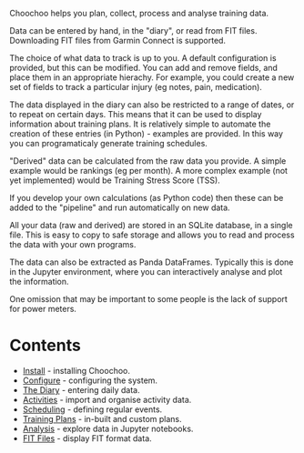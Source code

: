 
Choochoo helps you plan, collect, process and analyse training data.

Data can be entered by hand, in the "diary", or read from FIT files.
Downloading FIT files from Garmin Connect is supported.

The choice of what data to track is up to you.  A default
configuration is provided, but this can be modified.  You can add and
remove fields, and place them in an appropriate hierachy.  For
example, you could create a new set of fields to track a particular
injury (eg notes, pain, medication).

The data displayed in the diary can also be restricted to a range of
dates, or to repeat on certain days.  This means that it can be used
to display information about training plans.  It is relatively simple
to automate the creation of these entries (in Python) - examples are
provided.  In this way you can programaticaly generate training
schedules.

"Derived" data can be calculated from the raw data you provide.  A
simple example would be rankings (eg per month).  A more complex
example (not yet implemented) would be Training Stress Score (TSS).

If you develop your own calculations (as Python code) then these can
be added to the "pipeline" and run automatically on new data.

All your data (raw and derived) are stored in an SQLite database, in a
single file.  This is easy to copy to safe storage and allows you to
read and process the data with your own programs.

The data can also be extracted as Panda DataFrames.  Typically this is
done in the Jupyter environment, where you can interactively analyse
and plot the information.

One omission that may be important to some people is the lack of
support for power meters.

# Contents

* [Install](install) - installing Choochoo.
* [Configure](configure) - configuring the system.
* [The Diary](diary) - entering daily data.
* [Activities](activities) - import and organise activity data.
* [Scheduling](scheduling) - defining regular events.
* [Training Plans](training-plans) - in-built and custom plans.
* [Analysis](analysis) - explore data in Jupyter notebooks. 
* [FIT Files](fit-files) - display FIT format data.


